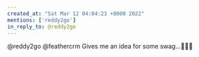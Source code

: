 ```yaml
---
created_at: "Sat Mar 12 04:04:23 +0000 2022"
mentions: ['reddy2go']
in_reply_to: @reddy2go
---
```


@reddy2go @feathercrm Gives me an idea for some swag...🤔🤔🤔